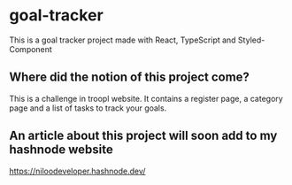 # goal-tracker
This is a goal tracker project made with React, TypeScript and Styled-Component
## Where did the notion of this project come?
This is a challenge in troopl website. It contains a register page, a category page and a list of tasks to track your goals.
## An article about this project will soon add to my hashnode website
https://niloodeveloper.hashnode.dev/
